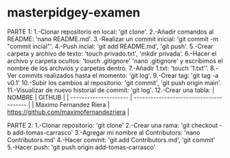 # masterpidgey-examen

PARTE 1:
1.-Clonar repositorio en local: 'git clone'.
2.-Añadir comandos al README: 'nano README.md'.
3.-Realizar un commit inicial: 'git commit -m "commit incial"'.
4.-Push incial: 'git add README.md', 'git push'.
5.-Crear carpeta y archivo de texto: 'touch privado.txt', 'mkdir privada'.
6.-Hacer el archivo y carpeta ocultos: 'touch .gitignore' 'nano .gitignore' y escribimos el nombre de los archvios y carpetas dentro.
7.-Añadir 1.txt: 'touch '1.txt''.
8.-Ver commits realizados hasta el momento: 'git log'.
9.-Crear tag: 'git tag -a v0.1'
10.-Subir los cambios al repositorio: 'git commit', 'git push origin main'.
11.-Visualizar de nuevo historial de commit: 'git log'.
12.-Crear una tabla:
|       NOMBRE           |                  GITHUB                 |
| ---------------------  | --------------------------------------- | 
| Maximo Fernandez Riera | https://github.com/maximofernandezriera |


PARTE 2:
1.-Clonar repositorio: 'git clone'
2.-Crear una rama: 'git checkout -b add-tomas-carrasco'
3.-Agregar mi nombre al Contributors: 'nano Contributors.md'
4.-Hacer commit: 'git add Contributors.md', 'git commit'
5.-Hacer push: 'git push origin add-tomas-carrasco'
